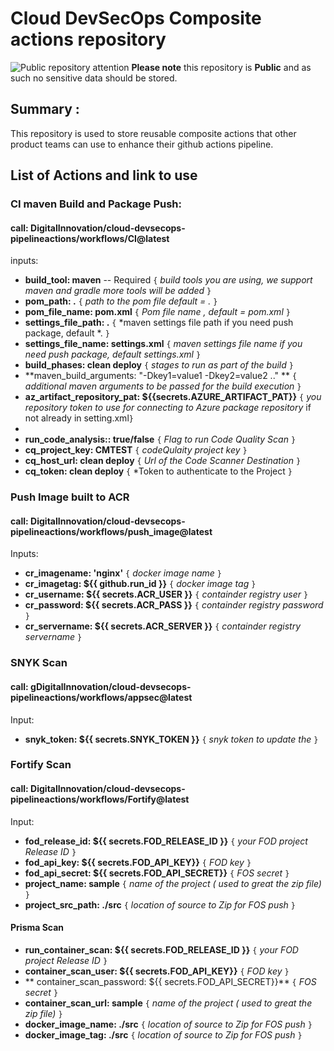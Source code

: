 # Cloud DevSecOps Composite actions repository
![Public repository attention](https://img.icons8.com/ios/32/000000/error--v1.png)
**Please note** this repository is **Public** and as such no sensitive data should be stored. 

## Summary :

This repository is used to store reusable composite actions that other product teams can use to enhance their github actions pipeline.

## List of Actions and link to use


### CI maven Build and Package Push:

#### call:  DigitalInnovation/cloud-devsecops-pipelineactions/workflows/CI@latest

inputs:
- **build\_tool: maven**  -- Required		`{` *build tools you are using, we support maven and gradle more tools will be added* `}`
- **pom\_path: .** 				 `{` *path to the pom file default = .* `}`
- **pom\_file\_name: pom.xml** `{` *Pom file name , default = pom.xml* `}`
- **settings\_file\_path: .** 	`{` *maven settings file path if you need push package, default *. `}`
- **settings\_file\_name: settings.xml** 	`{` *maven settings file name if you need push package, default settings.xml* `}`
- **build\_phases: clean deploy**  `{` *stages to run as part of the build* `}`
- **maven\_build\_arguments: "-Dkey1=value1 -Dkey2=value2 .." **  `{` *additional maven arguments to be passed for the build execution* `}`
- **az\_artifact\_repository\_pat: ${{secrets.AZURE\_ARTIFACT\_PAT}}** 	`{` *you repository token to use for connecting to Azure package repository* if not already in setting.xml`}`
- 
- **run\_code\_analysis:: true/false**  `{` *Flag to run Code Quality Scan* `}`
- **cq_project_key: CMTEST**  `{` *codeQulaity project key* `}`
- **cq_host_url: clean deploy**  `{` *Url of the Code Scanner Destination* `}`
- **cq_token: clean deploy**  `{` *Token to authenticate to the Project `}`

### Push Image built to ACR

#### call: DigitalInnovation/cloud-devsecops-pipelineactions/workflows/push\_image@latest

Inputs:

- **cr\_imagename: 'nginx'**  					`{` *docker image name* `}`
- **cr\_imagetag: ${{ github.run\_id }}** 		`{` *docker image tag* `}`
- **cr\_username: ${{ secrets.ACR\_USER }}** 		`{` *containder registry user* `}`
- **cr\_password: ${{ secrets.ACR\_PASS }}** 		`{` *containder registry password* `}`
- **cr\_servername: ${{ secrets.ACR\_SERVER }}** 	`{` *containder registry servername* `}`

### SNYK Scan

#### call: gDigitalInnovation/cloud-devsecops-pipelineactions/workflows/appsec@latest

Input:

- **snyk\_token: ${{ secrets.SNYK\_TOKEN }}** 	`{` *snyk token to update the* `}`

### Fortify Scan

#### call: DigitalInnovation/cloud-devsecops-pipelineactions/workflows/Fortify@latest

Input:

- **fod\_release\_id: ${{ secrets.FOD\_RELEASE\_ID }}** 	`{` *your FOD project Release ID* `}`
- **fod\_api\_key: ${{ secrets.FOD\_API\_KEY}}** 			`{` *FOD key* `}`
- **fod\_api\_secret: ${{ secrets.FOD\_API\_SECRET}}** 	`{` *FOS secret* `}`
- **project\_name: sample**  							`{` *name of the project ( used to great the zip file)* `}`
- **project\_src\_path: ./src** 						`{` *location of source to Zip for FOS push* `}`

#### Prisma Scan

- **run_container_scan: ${{ secrets.FOD\_RELEASE\_ID }}** 	`{` *your FOD project Release ID* `}`
- **container_scan_user: ${{ secrets.FOD\_API\_KEY}}** 			`{` *FOD key* `}`
- ** container_scan_password: ${{ secrets.FOD\_API\_SECRET}}** 	`{` *FOS secret* `}`
- **container_scan_url: sample**  							`{` *name of the project ( used to great the zip file)* `}`
- **docker_image_name: ./src** 						`{` *location of source to Zip for FOS push* `}`
- **docker_image_tag: ./src** 						`{` *location of source to Zip for FOS push* `}`


